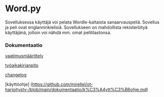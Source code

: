 # Word.py
Sovelluksessa käyttäjä voi pelata Wordle-kaltaista sanaarvauspeliä. Sovellus ja peli ovat englanninkielisiä.
Sovellukseen on mahdollista rekisteröityä käyttäjänä, jolloin voi nähdä mm. omat pelitilastonsa.



### Dokumentaatio
[vaatimusmäärittely](https://github.com/mirellel/ot-harjoitysty-/blob/main/dokumentaatio/vaatimusmaarittely.md)

[työaikakirjanpito](https://github.com/mirellel/ot-harjoitysty-/blob/main/dokumentaatio/tyoaikakirjanpito.md)

[changelog](https://github.com/mirellel/ot-harjoitysty-/blob/main/dokumentaatio/chanelog)

[käyttöohje] (https://github.com/mirellel/ot-harjoitysty-/blob/main/dokumentaatio/k%C3%A4ytt%C3%B6ohje.md)

